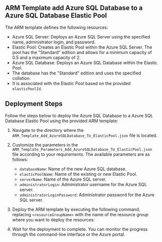 ##  ARM Template add Azure SQL Database to a Azure SQL Database Elastic Pool

The ARM template defines the following resources:

- Azure SQL Server: Deploys an Azure SQL Server using the specified name, administrator login, and password.
- Elastic Pool: Creates an Elastic Pool within the Azure SQL Server. The pool has the "Standard" edition and allows for a minimum capacity of 0.5 and a maximum capacity of 2.
- Azure SQL Database: Deploys an Azure SQL Database within the Elastic Pool.
- The database has the "Standard" edition and uses the specified collation.
- It is associated with the Elastic Pool based on the provided `elasticPoolId`.


## Deployment Steps

Follow the steps below to deploy the Azure SQL Database to a Azure SQL Database Elastic Pool using the provided ARM template:

1. Navigate to the directory where the `ARM_Template_Add_AzureSQLDatabase_To_ElasticPool.json` file is located.
2. Customize the parameters in the `ARM_Template_Parameters_Add_AzureSQLDatabase_To_ElasticPool.json` file according to your requirements. The available parameters are as follows:

   - `databaseName`: Name of the new Azure SQL database.
   - `elasticPoolName`: Name of the existing or new Elastic Pool.
   - `serverName`: Name of the Azure SQL server.
   - `administratorLogin`: Administrator username for the Azure SQL server.
   - `administratorLoginPassword`: Administrator password for the Azure SQL server.

6. Deploy the ARM template by executing the following command, replacing `<resourceGroupName>` with the name of the resource group where you want to deploy the resources:
7. Wait for the deployment to complete. You can monitor the progress through the command-line interface or the Azure portal.

